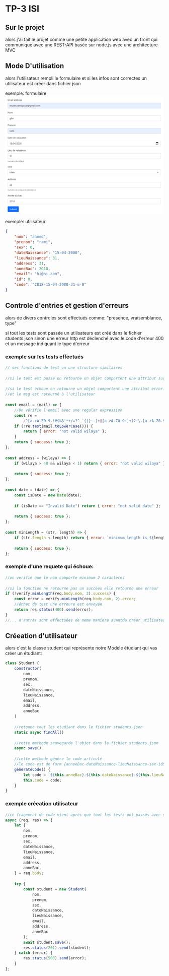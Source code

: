 # TP-3 ISI

## Sur le projet

alors j'ai fait le projet comme une petite application web avec un front qui communique avec une REST-API basée sur node.js avec une architecture MVC

## Mode D'utilisation

alors l'utilisateur rempli le formulaire et si les infos sont correctes un utilisateur est créer dans fichier json

exemple: formulaire
![form image](./docs/document.png)

exemple: utilisateur

```json
{
    "nom": "ahmed",
    "prenom": "rami",
    "sex": 0,
    "dateNaissance": "15-04-2000",
    "lieuNaissance": 31,
    "address": 31,
    "anneBac": 2018,
    "email": "hi@hi.com",
    "id": 0,
    "code": "2018-15-04-2000-31-m-0"
}
```

## Controle d'entries et gestion d'erreurs

alors de divers controles sont effectués comme: "presence, vraisemblance, type"

si tout les tests sont passée un utilisateurs est créé dans le fichier students.json sinon une erreur http est déclenché avec le code d'erreur 400 et un message indiquant le type d'erreur

### exemple sur les tests effectués

```javascript
// ses fonctions de test on une structure similaires

//si le test est passé on retourne un objet comportent une attribut success: {success: true}

//si le test échoue on retourne un objet comportent une attribut error: {error: "message"}
//et le msg est retourné à l'utilisateur

const email = (mail) => {
    //On vérifie l'email avec une regular expression
    const re =
        /^[a-zA-Z0-9.!#$%&'*+/=?^_`{|}~-]+@[a-zA-Z0-9-]+(?:\.[a-zA-Z0-9-]+)*$/;
    if (!re.test(mail.toLowerCase())) {
        return { error: "not valid wilaya" };
    }
    return { success: true };
};

const address = (wilaya) => {
    if (wilaya > 48 && wilaya < 1) return { error: "not valid wilaya" };

    return { success: true };
};

const date = (date) => {
    const isDate = new Date(date);

    if (isDate == "Invalid Date") return { error: "not valid date" };

    return { success: true };
};

const minLength = (str, length) => {
    if (str.length < length) return { error: `minimum length is ${length}` };

    return { success: true };
};
```

### exemple d'une requete qui échoue:

```javascript
//on verifie que le nom comporte minimum 2 caractères

//si la fonction ne retourne pas un succées elle retourne une erreur
if (!verify.minLength(req.body.nom, 2).success) {
    const error = verify.minLength(req.body.nom, 2).error;
    //échec de test une erreure est envoyée
    return res.status(400).send(error);
}
//... d'autres sont effectuées de meme maniere avantde creer utilisateur
```

## Créeation d'utilisateur

alors c'est la classe student qui représente notre Modèle étudiant qui vas créer un étudiant:

```javascript
class Student {
    constructor(
        nom,
        prenom,
        sex,
        dateNaissance,
        lieuNaissance,
        email,
        address,
        anneBac
    )

    //retoune tout les etudiant dans le fichier students.json
    static async findAll()

    //cette methode sauvegarde l'objet dans le fichier students.json
    async save()

    //cette methode génère le code articulé
    //le code est de form {anneeBac-dateNaissance-lieuNaissance-sex-idSequentiel}
    generateCode() {
        let code = `${this.anneBac}-${this.dateNaissance}-${this.lieuNaissance}-${this.sex}-${this.id}`;
        this.code = code;
    }
}
```

### exemple créeation utilisateur

```javascript
//ce fragement de code vient aprés que tout les tests ont passés avec succèes
async (req, res) => {
    let {
        nom,
        prenom,
        sex,
        dateNaissance,
        lieuNaissance,
        email,
        address,
        anneBac,
    } = req.body;

    try {
        const student = new Student(
            nom,
            prenom,
            sex,
            dateNaissance,
            lieuNaissance,
            email,
            address,
            anneBac
        );
        await student.save();
        res.status(201).send(student);
    } catch (error) {
        res.status(500).send(error);
    }
};
```
